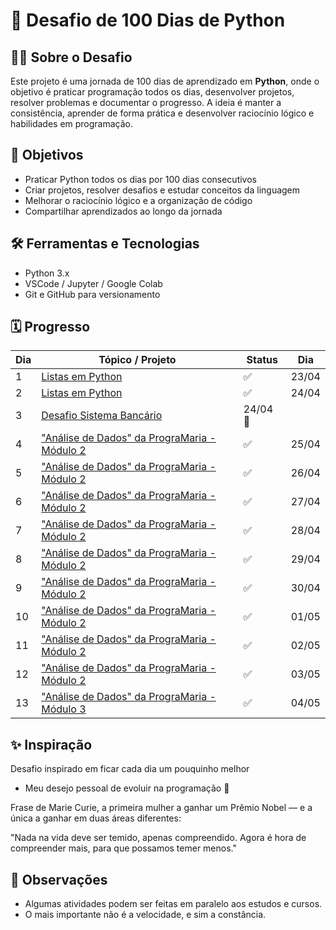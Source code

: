 # 💯 Desafio de 100 Dias de Python

## 👩‍💻 Sobre o Desafio

Este projeto é uma jornada de 100 dias de aprendizado em **Python**, onde o objetivo é praticar programação todos os dias, desenvolver projetos, resolver problemas e documentar o progresso. A ideia é manter a consistência, aprender de forma prática e desenvolver raciocínio lógico e habilidades em programação.

## 🚀 Objetivos

- Praticar Python todos os dias por 100 dias consecutivos  
- Criar projetos, resolver desafios e estudar conceitos da linguagem  
- Melhorar o raciocínio lógico e a organização de código  
- Compartilhar aprendizados ao longo da jornada

## 🛠️ Ferramentas e Tecnologias

- Python 3.x
- VSCode / Jupyter / Google Colab
- Git e GitHub para versionamento

## 🗓️ Progresso

| Dia | Tópico / Projeto     | Status | Dia |
|-----|----------------------|--------|-----|
| 1   | [Listas em Python](#)| ✅     |23/04|
| 2   | [Listas em Python](#)| ✅     |24/04|
| 3   | [Desafio Sistema Bancário](#)| 24/04 🚧 |
| 4   | ["Análise de Dados" da PrograMaria - Módulo 2](#)| ✅     |25/04|
| 5   | ["Análise de Dados" da PrograMaria - Módulo 2](#)| ✅     |26/04|
| 6   | ["Análise de Dados" da PrograMaria - Módulo 2](#)| ✅     |27/04|
| 7   | ["Análise de Dados" da PrograMaria - Módulo 2](#)| ✅     |28/04|
| 8   | ["Análise de Dados" da PrograMaria - Módulo 2](#)| ✅     |29/04|
| 9   | ["Análise de Dados" da PrograMaria - Módulo 2](#)| ✅     |30/04|
| 10  | ["Análise de Dados" da PrograMaria - Módulo 2](#)| ✅     |01/05|
| 11  | ["Análise de Dados" da PrograMaria - Módulo 2](#)| ✅     |02/05|
| 12  | ["Análise de Dados" da PrograMaria - Módulo 2](#)| ✅     |03/05|
| 13  | ["Análise de Dados" da PrograMaria - Módulo 3](#)| ✅     |04/05|

## ✨ Inspiração

Desafio inspirado em ficar cada dia um pouquinho melhor

- Meu desejo pessoal de evoluir na programação 💪

Frase de Marie Curie, a primeira mulher a ganhar um Prêmio Nobel — e a única a ganhar em duas áreas diferentes:

"Nada na vida deve ser temido, apenas compreendido. Agora é hora de compreender mais, para que possamos temer menos."

## 📌 Observações

- Algumas atividades podem ser feitas em paralelo aos estudos e cursos.
- O mais importante não é a velocidade, e sim a constância.
